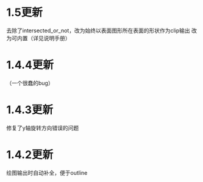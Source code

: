 # 1.5更新

去除了intersected_or_not，改为始终以表面图形所在表面的形状作为clip输出
改为可内置（详见说明手册）

# 1.4.4更新

（一个很蠢的bug）

# 1.4.3更新

修复了y轴旋转方向错误的问题

# 1.4.2更新

绘图输出时自动补全，便于outline
